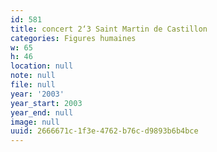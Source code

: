 ```yaml
---
id: 581
title: concert 2‘3 Saint Martin de Castillon
categories: Figures humaines
w: 65
h: 46
location: null
note: null
file: null
year: '2003'
year_start: 2003
year_end: null
image: null
uuid: 2666671c-1f3e-4762-b76c-d9893b6b4bce
---
```


